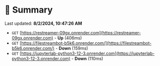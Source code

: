 # 📖 Summary
Last updated: **8/2/2024, 10:47:26 AM**

- `GET` [https://restreamer-09gx.onrender.com](https://restreamer-09gx.onrender.com) - **Up** (406ms)
- `GET` [https://filestreambot-b5k6.onrender.com/](https://filestreambot-b5k6.onrender.com/) - **Down** (159ms)
- `GET` [https://jupyterlab-python3-12-3.onrender.com](https://jupyterlab-python3-12-3.onrender.com) - **Down** (110ms)
